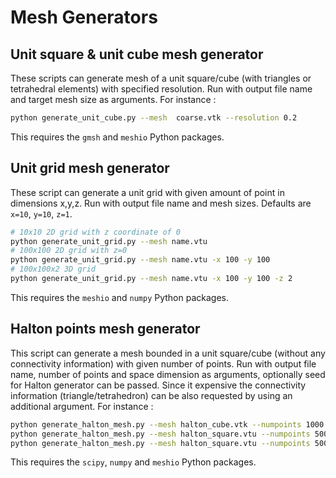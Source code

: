# Mesh Generators

## Unit square & unit cube mesh generator

These scripts can generate mesh of a unit square/cube (with triangles or tetrahedral elements) with specified resolution.
Run with output file name and target mesh size as arguments. For instance :

```bash
python generate_unit_cube.py --mesh  coarse.vtk --resolution 0.2
```

This requires the `gmsh` and `meshio` Python packages.

## Unit grid mesh generator

These script can generate a unit grid with given amount of point in dimensions x,y,z.
Run with output file name and mesh sizes.
Defaults are `x=10`, `y=10`, `z=1`.

```bash
# 10x10 2D grid with z coordinate of 0
python generate_unit_grid.py --mesh name.vtu
# 100x100 2D grid with z=0
python generate_unit_grid.py --mesh name.vtu -x 100 -y 100
# 100x100x2 3D grid
python generate_unit_grid.py --mesh name.vtu -x 100 -y 100 -z 2
```

This requires the `meshio` and `numpy` Python packages.

## Halton points mesh generator

This script can generate a mesh bounded in a unit square/cube (without any connectivity information) with given number of points.
Run with output file name, number of points and space dimension as arguments, optionally seed for Halton generator can be passed. Since it expensive the connectivity information (triangle/tetrahedron) can be also requested by using an additional argument. For instance :

```bash
python generate_halton_mesh.py --mesh halton_cube.vtk --numpoints 1000 --dimension 3
python generate_halton_mesh.py --mesh halton_square.vtu --numpoints 500 --dimension 2 --seed 42
python generate_halton_mesh.py --mesh halton_square.vtu --numpoints 500 --dimension 2 --seed 42 --connnectivity
```

This requires the `scipy`, `numpy` and `meshio` Python packages.
